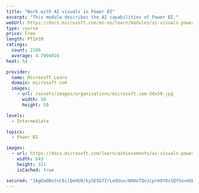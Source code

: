 ```yaml
---
title: "Work with AI visuals in Power BI"
excerpt: "This module describes the AI capabilities of Power BI."
webUrl: https://docs.microsoft.com/en-us/learn/modules/ai-visuals-power-bi/
type: course
price: Free
length: PT1H1M
ratings:
  count: 2106
  average: 4.7094016
heat: 54

provider:
  name: Microsoft Learn
  domain: microsoft.com
  images:
    - url: /assets/images/organizations/microsoft.com-50x50.jpg
      width: 50
      height: 50

levels:
  - Intermediate

topics:
  - Power BI

images:
  - url: https://docs.microsoft.com/learn/achievements/ai-visuals-power-bi-social.png
    width: 643
    height: 321
    isCached: true

secured: "1AgOa0BotnC8ilQeHU0/ky5E5G7IrLeQUuv/NAHoTQnJcprm9YOsSQYSovmXDDzFsMFMqm/cPjRGA4C9dGkKFGb/2ng/DblZTapQSq0REPMAzqt0nNLuHijzh2oVra10nib4Tw2uYyJzjbJjCeQTT48cgBjMsTjoH6xpLUsi2YqGaXcJYK9QwPiK4cZ8CIP6S0Y4YULJ4E20HKZseuPBa9TxQMaRP2peOLMp+vcXRl5De+B5W2/6cLpSHeoPQOQdLC/H79iV2OZLPiCferQUg9SHVWN/uCDyAhYoNUwR+tpkGzuicEVgQdWlFGJTlxXTAd+wOo4IS4qqqS1QY5g87C6eBLEe/FBcBZ/r3WDjqlsFJHziFf2Yd1qv44qdWrZ6g90gMDVgCWhQDJmfr8PtpAJFARmtl41SKoOCNzpu6qY=;0BqiBPgKg0OR+P1GzyHBdg=="
---
```


